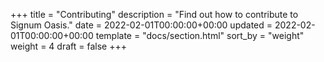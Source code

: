 +++
title = "Contributing"
description = "Find out how to contribute to Signum Oasis."
date = 2022-02-01T00:00:00+00:00
updated = 2022-02-01T00:00:00+00:00
template = "docs/section.html"
sort_by = "weight"
weight = 4
draft = false
+++
